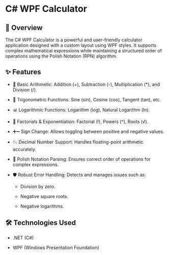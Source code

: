 # C# WPF Calculator



## 📌 Overview

The C# WPF Calculator is a powerful and user-friendly calculator application designed with a custom layout using WPF styles. It supports complex mathematical expressions while maintaining a structured order of operations using the Polish Notation (RPN) algorithm.

## ✨ Features

- 🧮 Basic Arithmetic: Addition (+), Subtraction (-), Multiplication (*), and Division (/).

- 📐 Trigonometric Functions: Sine (sin), Cosine (cos), Tangent (tan), etc.

- 📊 Logarithmic Functions: Logarithm (log), Natural Logarithm (ln).

- 🔢 Factorials & Exponentiation: Factorial (!), Powers (^), Roots (√).

- ➕➖ Sign Change: Allows toggling between positive and negative values.

- 📉 Decimal Number Support: Handles floating-point arithmetic accurately.

- 📜 Polish Notation Parsing: Ensures correct order of operations for complex expressions.

- 🛡 Robust Error Handling: Detects and manages issues such as:

  - Division by zero.

  - Negative square roots.

  - Negative logarithms.

## 🛠 Technologies Used

- .NET (C#)
  
- WPF (Windows Presentation Foundation)
